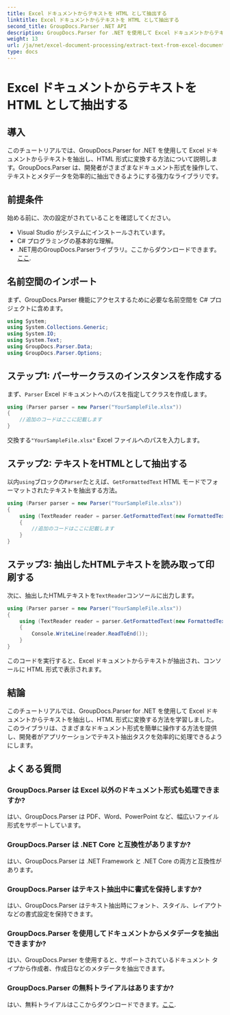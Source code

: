 ```yaml
---
title: Excel ドキュメントからテキストを HTML として抽出する
linktitle: Excel ドキュメントからテキストを HTML として抽出する
second_title: GroupDocs.Parser .NET API
description: GroupDocs.Parser for .NET を使用して Excel ドキュメントからテキストを抽出し、HTML に変換する方法を学習します。
weight: 13
url: /ja/net/excel-document-processing/extract-text-from-excel-document-as-html/
type: docs
---
```

# Excel ドキュメントからテキストを HTML として抽出する

## 導入
このチュートリアルでは、GroupDocs.Parser for .NET を使用して Excel ドキュメントからテキストを抽出し、HTML 形式に変換する方法について説明します。GroupDocs.Parser は、開発者がさまざまなドキュメント形式を操作して、テキストとメタデータを効率的に抽出できるようにする強力なライブラリです。
## 前提条件
始める前に、次の設定がされていることを確認してください。
- Visual Studio がシステムにインストールされています。
- C# プログラミングの基本的な理解。
-  .NET用のGroupDocs.Parserライブラリ。ここからダウンロードできます。[ここ](https://releases.groupdocs.com/parser/net/).
## 名前空間のインポート
まず、GroupDocs.Parser 機能にアクセスするために必要な名前空間を C# プロジェクトに含めます。
```csharp
using System;
using System.Collections.Generic;
using System.IO;
using System.Text;
using GroupDocs.Parser.Data;
using GroupDocs.Parser.Options;
```
## ステップ1: パーサークラスのインスタンスを作成する
まず、`Parser` Excel ドキュメントへのパスを指定してクラスを作成します。
```csharp
using (Parser parser = new Parser("YourSampleFile.xlsx"))
{
    //追加のコードはここに記載します
}
```
交換する`"YourSampleFile.xlsx"` Excel ファイルへのパスを入力します。
## ステップ2: テキストをHTMLとして抽出する
以内`using`ブロックの`Parser`たとえば、`GetFormattedText` HTML モードでフォーマットされたテキストを抽出する方法。
```csharp
using (Parser parser = new Parser("YourSampleFile.xlsx"))
{
    using (TextReader reader = parser.GetFormattedText(new FormattedTextOptions(FormattedTextMode.Html)))
    {
        //追加のコードはここに記載します
    }
}
```
## ステップ3: 抽出したHTMLテキストを読み取って印刷する
次に、抽出したHTMLテキストを`TextReader`コンソールに出力します。
```csharp
using (Parser parser = new Parser("YourSampleFile.xlsx"))
{
    using (TextReader reader = parser.GetFormattedText(new FormattedTextOptions(FormattedTextMode.Html)))
    {
        Console.WriteLine(reader.ReadToEnd());
    }
}
```
このコードを実行すると、Excel ドキュメントからテキストが抽出され、コンソールに HTML 形式で表示されます。
## 結論
このチュートリアルでは、GroupDocs.Parser for .NET を使用して Excel ドキュメントからテキストを抽出し、HTML 形式に変換する方法を学習しました。このライブラリは、さまざまなドキュメント形式を簡単に操作する方法を提供し、開発者がアプリケーションでテキスト抽出タスクを効率的に処理できるようにします。

## よくある質問
### GroupDocs.Parser は Excel 以外のドキュメント形式も処理できますか?
はい、GroupDocs.Parser は PDF、Word、PowerPoint など、幅広いファイル形式をサポートしています。
### GroupDocs.Parser は .NET Core と互換性がありますか?
はい、GroupDocs.Parser は .NET Framework と .NET Core の両方と互換性があります。
### GroupDocs.Parser はテキスト抽出中に書式を保持しますか?
はい、GroupDocs.Parser はテキスト抽出時にフォント、スタイル、レイアウトなどの書式設定を保持できます。
### GroupDocs.Parser を使用してドキュメントからメタデータを抽出できますか?
はい、GroupDocs.Parser を使用すると、サポートされているドキュメント タイプから作成者、作成日などのメタデータを抽出できます。
### GroupDocs.Parser の無料トライアルはありますか?
はい、無料トライアルはここからダウンロードできます。[ここ](https://releases.groupdocs.com/).